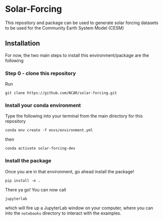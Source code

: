 # Solar-Forcing

This repository and package can be used to generate solar forcing datasets to be used for the Community Earth System Model (CESM)

## Installation

For now, the two main steps to install this environment/package are the following

### Step 0 - clone this repository

Run
```
git clone https://github.com/NCAR/solar-forcing.git
```

### Install your conda environment

Type the following into your terminal from the main directory for this repository

```
conda env create -f envs/environment.yml
```

then 

```
conda activate solar-forcing-dev
```

### Install the package
Once you are in that environment, go ahead install the package!

```
pip install -e .
```

There ya go! You can now call
```
jupyterlab
```

which will fire up a JupyterLab window on your computer, where you can into the `notebooks` directory to interact with the examples.
